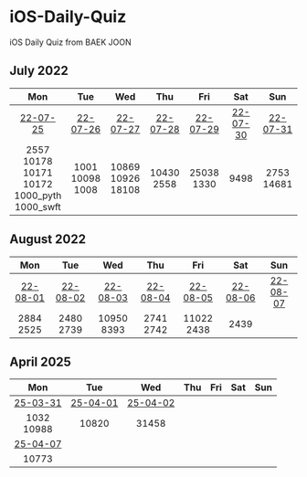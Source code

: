 # iOS-Daily-Quiz
iOS Daily Quiz from BAEK JOON

## July 2022
|     Mon     |     Tue     |     Wed     |     Thu     |     Fri     |     Sat     |     Sun     |
|:----------:|:----------:|:----------:|:----------:|:----------:|:----------:|:----------:|
| [22-07-25](/Quiz/2022.07/0725.md) | [22-07-26](/Quiz/2022.07/0726.md) | [22-07-27](/Quiz/2022.07/0727.md) | [22-07-28](/Quiz/2022.07/0728.md) | [22-07-29](/Quiz/2022.07/0729.md) | [22-07-30](/Quiz/2022.07/0730.md) | [22-07-31](/Quiz/2022.07/0731.md) | 
| 2557<br/>10178<br/>10171<br/>10172<br/>1000_pyth<br/>1000_swft | 1001<br/>10098<br/>1008<br/> | 10869<br/>10926<br/>18108 | 10430<br/>2558 | 25038<br/>1330 | 9498 | 2753<br/>14681 |

## August 2022
|     Mon    |     Tue    |     Wed    |     Thu    |     Fri    |     Sat    |     Sun    |
|:----------:|:----------:|:----------:|:----------:|:----------:|:----------:|:----------:|
| [22-08-01](/Quiz/2022.08/0801.md) | [22-08-02](/Quiz/2022.08/0802.md) | [22-08-03](/Quiz/2022.08/0803.md) | [22-08-04](/Quiz/2022.08/0804.md) | [22-08-05](/Quiz/2022.08/0805.md) | [22-08-06](/Quiz/2022.08/0806.md) | [22-08-07](/Quiz/2022.08/0807.md) |
| 2884<br/>2525 | 2480<br/>2739 | 10950<br/>8393 | 2741<br/>2742 | 11022<br/>2438 | 2439 |  |

## April 2025
|     Mon    |     Tue    |     Wed    |     Thu    |     Fri    |     Sat    |     Sun    |
|:----------:|:----------:|:----------:|:----------:|:----------:|:----------:|:----------:|
| [25-03-31](/Quiz/2025.03/0331.md) | [25-04-01](/Quiz/2025.04/0401.md) |[25-04-02](/Quiz/2025.04/0402.md)  |  |  |  |  |
| 1032<br/>10988 | 10820 | 31458 |  |  |  |  |
| [25-04-07](/Quiz/2025.04/0407.md) |  |  |  |  |  |  |
| 10773 |  |  |  |  |  |  |